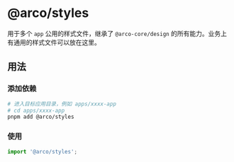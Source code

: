 <!--
 * @Description:
 * @Author: LLiuHuan
 * @Date: 2025-05-16 15:08:15
 * @LastEditTime: 2025-05-16 15:08:41
 * @LastEditors: LLiuHuan
-->

# @arco/styles

用于多个 `app` 公用的样式文件，继承了 `@arco-core/design` 的所有能力。业务上有通用的样式文件可以放在这里。

## 用法

### 添加依赖

```bash
# 进入目标应用目录，例如 apps/xxxx-app
# cd apps/xxxx-app
pnpm add @arco/styles
```

### 使用

```ts
import '@arco/styles';
```
